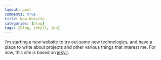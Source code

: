 ```yaml
---
layout: post
comments: true
title: New Website
categories: [blog]
tags: [blog, jekyll, job]
---
```

I'm starting a new website to try out some new technologies, and have a place to write about projects and other various things that interest me. For now, this site is based on [jekyll](http://http://jekyllrb.com/).
